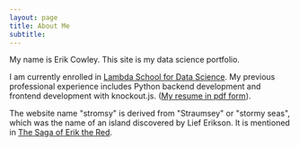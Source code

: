 ```yaml
---
layout: page
title: About Me
subtitle:
---
```


My name is Erik Cowley. This site is my data science portfolio.

I am currently enrolled in [Lambda School for Data Science](https://lambdaschool.com/courses/data-science). My previous professional experience includes Python backend development and frontend development with knockout.js. ([My resume in pdf form](https://stromsy.nfshost.com/content/erik-cowley-resume-09-27-19.pdf)).

The website name "stromsy" is derived from "Straumsey" or "stormy seas", which was the name of an island discovered by Lief Erikson. It is mentioned in [The Saga of Erik the Red](https://sagadb.org/eiriks_saga_rauda.en).

